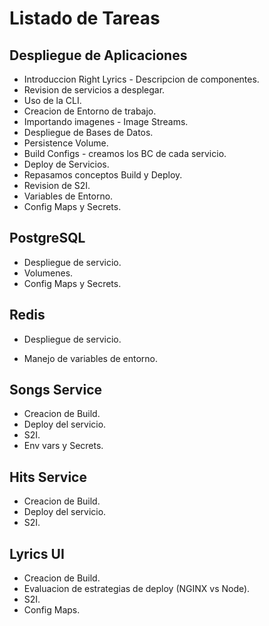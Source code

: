 # Listado de Tareas

## Despliegue de Aplicaciones

- Introduccion Right Lyrics - Descripcion de componentes.
- Revision de servicios a desplegar.
- Uso de la CLI.
- Creacion de Entorno de trabajo.
- Importando imagenes - Image Streams.
- Despliegue de Bases de Datos.
- Persistence Volume.
- Build Configs - creamos los BC de cada servicio.
- Deploy de Servicios.
- Repasamos conceptos Build y Deploy. 
- Revision de S2I.
- Variables de Entorno.
- Config Maps y Secrets.

## PostgreSQL

- Despliegue de servicio.
- Volumenes.
- Config Maps y Secrets.

## Redis

- Despliegue de servicio.

- Manejo de variables de entorno.

## Songs Service

- Creacion de Build.
- Deploy del servicio.
- S2I.
- Env vars y Secrets.

## Hits Service

- Creacion de Build.
- Deploy del servicio.
- S2I.

## Lyrics UI

- Creacion de Build.
- Evaluacion de estrategias de deploy (NGINX vs Node).
- S2I.
- Config Maps.
